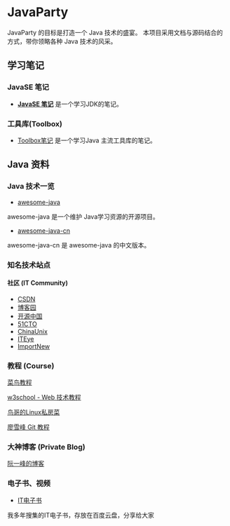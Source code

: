 # JavaParty
JavaParty 的目标是打造一个 Java 技术的盛宴。
本项目采用文档与源码结合的方式，带你领略各种 Java 技术的风采。



## 学习笔记
### JavaSE 笔记
- [**JavaSE 笔记**](https://github.com/atlantis1024/JavaParty/tree/master/docs/%E7%BC%96%E7%A8%8B/javase/README.md) 是一个学习JDK的笔记。

### 工具库(Toolbox)
- [Toolbox笔记](https://github.com/atlantis1024/JavaParty/blob/master/docs/%E7%BC%96%E7%A8%8B/toolbox/README.md) 是一个学习Java 主流工具库的笔记。




## Java 资料
### Java 技术一览
- [awesome-java](https://github.com/akullpp/awesome-java)

awesome-java 是一个维护 Java学习资源的开源项目。

- [awesome-java-cn](https://github.com/jobbole/awesome-java-cn)

awesome-java-cn 是 awesome-java 的中文版本。



### 知名技术站点
#### 社区 (IT Community)

- [CSDN](http://www.csdn.net/)
- [博客园](http://www.cnblogs.com/)
- [开源中国](http://www.oschina.net/)
- [51CTO](http://www.51cto.com/)
- [ChinaUnix](http://www.chinaunix.net/)
- [ITEye](http://www.iteye.com/)
- [ImportNew](http://www.importnew.com/)


### 教程 (Course)

[菜鸟教程](http://www.runoob.com/)

[w3school - Web 技术教程](http://www.w3school.com.cn/)

[鸟哥的Linux私房菜](http://linux.vbird.org/)

[廖雪峰 Git 教程](http://www.liaoxuefeng.com/wiki/0013739516305929606dd18361248578c67b8067c8c017b000/)

### 大神博客 (Private Blog)

[阮一峰的博客](http://www.ruanyifeng.com/blog/)

### 电子书、视频
- [IT电子书](http://pan.baidu.com/s/1kVS9QOf)

我多年搜集的IT电子书，存放在百度云盘，分享给大家




